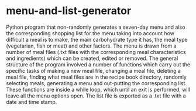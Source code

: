 # menu-and-list-generator
Python program that non-randomly generates a seven-day menu and also the corresponding shopping list for the menu taking into account how difficult a meal is to make, the main carbohydrate type it has, the meal type (vegetarian, fish or meat) and other factors. The menu is drawn from a number of meal files (.txt files with the corresponding meal characteristics and ingredients) which can be created, edited or removed. The general structure of the program involved a number of functions which carry out the specific tasks of making a new meal file, changing a meal file, deleting a meal file, finding what meal files are in the recipe book directory, randomly selecting meals, generating a menu and out-putting the corresponding list. These functions are inside a while loop, which until an exit is performed, will leave all the menu options open. The list file is exported as a .txt file with a date and time stamp.


